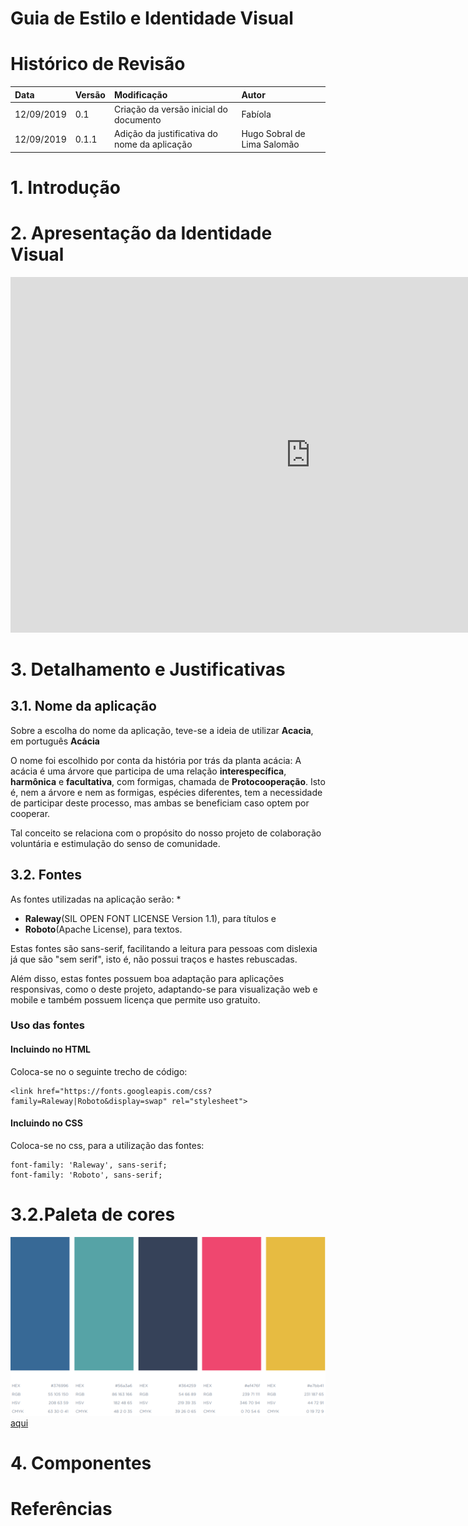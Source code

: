 ﻿
# Guia de Estilo e Identidade Visual

# Histórico de Revisão


| Data   | Versão | Modificação  | Autor  |
| :- | :- | :- | :- |
| 12/09/2019 | 0.1 | Criação da versão inicial do documento | Fabíola |
| 12/09/2019 | 0.1.1 | Adição da justificativa do nome da aplicação | Hugo Sobral de Lima Salomão |

# 1. Introdução


# 2. Apresentação da Identidade Visual
<iframe src="https://docs.google.com/presentation/d/e/2PACX-1vRM9PQoXCnghUXGfKBRbxu7zDXxjQGPCUmpY7aDO074gj_OKAaHX-L1Q6PXcEPcYQJgukVNKK_OnLbZ/embed?start=false&loop=false&delayms=3000" frameborder="0" width="960" height="569" allowfullscreen="true" mozallowfullscreen="true" webkitallowfullscreen="true"></iframe>

# 3. Detalhamento e Justificativas

## 3.1. Nome da aplicação

Sobre a escolha do nome da aplicação, teve-se a ideia de utilizar **Acacia**, em português **Acácia**

O nome foi escolhido por conta da história por trás da planta acácia: A acácia é uma árvore que participa de uma relação **__interespecífica__**, **__harmônica__** e **__facultativa__**, com formigas, chamada de **__Protocooperação__**. Isto é, nem a árvore e nem as formigas, espécies diferentes, tem a necessidade de participar deste processo, mas ambas se beneficiam caso optem por cooperar.

Tal conceito se relaciona com o propósito do nosso projeto de colaboração voluntária e estimulação do senso de comunidade.

## 3.2. Fontes

As fontes utilizadas na aplicação serão: *

 - **Raleway**(SIL OPEN FONT LICENSE Version 1.1), para títulos e 
 - **Roboto**(Apache License), para textos. 

Estas fontes são sans-serif, facilitando a leitura para pessoas com dislexia já que são "sem serif", isto é, não possui traços e hastes rebuscadas.

Além disso, estas fontes possuem boa adaptação para aplicações responsivas, como o deste projeto, adaptando-se para visualização web e mobile e também possuem licença que permite uso gratuito.

### Uso das fontes

#### Incluindo no HTML

Coloca-se no <head> o seguinte trecho de código:

	<link href="https://fonts.googleapis.com/css?family=Raleway|Roboto&display=swap" rel="stylesheet">

#### Incluindo no CSS

Coloca-se no css, para a utilização das fontes:

	font-family: 'Raleway', sans-serif;
	font-family: 'Roboto', sans-serif;


# 3.2.Paleta de cores

![paleta de cores](img/paleta.png)
[aqui](https://coolors.co/376996-56a3a6-364259-ef476f-ffd166a)

# 4. Componentes


# Referências


